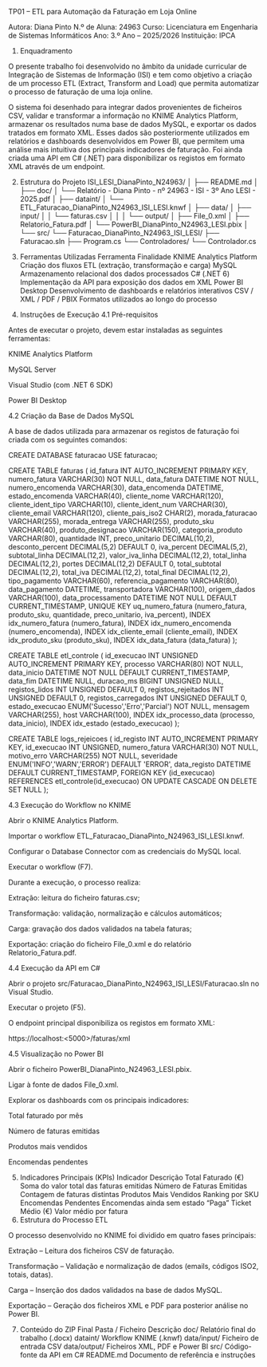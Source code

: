TP01 – ETL para Automação da Faturação em Loja Online

Autora: Diana Pinto
N.º de Aluna: 24963
Curso: Licenciatura em Engenharia de Sistemas Informáticos
Ano: 3.º Ano – 2025/2026
Instituição: IPCA

1. Enquadramento

O presente trabalho foi desenvolvido no âmbito da unidade curricular de Integração de Sistemas de Informação (ISI) e tem como objetivo a criação de um processo ETL (Extract, Transform and Load) que permita automatizar o processo de faturação de uma loja online.

O sistema foi desenhado para integrar dados provenientes de ficheiros CSV, validar e transformar a informação no KNIME Analytics Platform, armazenar os resultados numa base de dados MySQL, e exportar os dados tratados em formato XML.
Esses dados são posteriormente utilizados em relatórios e dashboards desenvolvidos em Power BI, que permitem uma análise mais intuitiva dos principais indicadores de faturação.
Foi ainda criada uma API em C# (.NET) para disponibilizar os registos em formato XML através de um endpoint.

2. Estrutura do Projeto
ISI_LESI_DianaPinto_N24963/
│
├── README.md
│
├── doc/
│   └── Relatório - Diana Pinto - nº 24963 - ISI - 3º Ano LESI - 2025.pdf
│
├── dataint/
│   └── ETL_Faturacao_DianaPinto_N24963_ISI_LESI.knwf
│
├── data/
│   ├── input/
│   │   └── faturas.csv
│   │
│   └── output/
│       ├── File_0.xml
│       ├── Relatorio_Fatura.pdf
│       └── PowerBI_DianaPinto_N24963_LESI.pbix
│
└── src/
    └── Faturacao_DianaPinto_N24963_ISI_LESI/
        ├── Faturacao.sln
        ├── Program.cs
        └── Controladores/
            └── Controlador.cs
       

3. Ferramentas Utilizadas
Ferramenta	Finalidade
KNIME Analytics Platform	Criação dos fluxos ETL (extração, transformação e carga)
MySQL	Armazenamento relacional dos dados processados
C# (.NET 6)	Implementação da API para exposição dos dados em XML
Power BI Desktop	Desenvolvimento de dashboards e relatórios interativos
CSV / XML / PDF / PBIX	Formatos utilizados ao longo do processo
4. Instruções de Execução
4.1 Pré-requisitos

Antes de executar o projeto, devem estar instaladas as seguintes ferramentas:

KNIME Analytics Platform

MySQL Server

Visual Studio (com .NET 6 SDK)

Power BI Desktop

4.2 Criação da Base de Dados MySQL

A base de dados utilizada para armazenar os registos de faturação foi criada com os seguintes comandos:

CREATE DATABASE faturacao
USE faturacao;

CREATE TABLE faturas (
  id_fatura INT AUTO_INCREMENT PRIMARY KEY,
  numero_fatura VARCHAR(30) NOT NULL,
  data_fatura DATETIME NOT NULL,
  numero_encomenda VARCHAR(30),
  data_encomenda DATETIME,
  estado_encomenda VARCHAR(40),
  cliente_nome VARCHAR(120),
  cliente_ident_tipo VARCHAR(10),
  cliente_ident_num VARCHAR(30),
  cliente_email VARCHAR(120),
  cliente_pais_iso2 CHAR(2),
  morada_faturacao VARCHAR(255),
  morada_entrega VARCHAR(255),
  produto_sku VARCHAR(40),
  produto_designacao VARCHAR(150),
  categoria_produto VARCHAR(80),
  quantidade INT,
  preco_unitario DECIMAL(10,2),
  desconto_percent DECIMAL(5,2) DEFAULT 0,
  iva_percent DECIMAL(5,2),
  subtotal_linha DECIMAL(12,2),
  valor_iva_linha DECIMAL(12,2),
  total_linha DECIMAL(12,2),
  portes DECIMAL(12,2) DEFAULT 0,
  total_subtotal DECIMAL(12,2),
  total_iva DECIMAL(12,2),
  total_final DECIMAL(12,2),
  tipo_pagamento VARCHAR(60),
  referencia_pagamento VARCHAR(80),
  data_pagamento DATETIME,
  transportadora VARCHAR(100),
  origem_dados VARCHAR(100),
  data_processamento DATETIME NOT NULL DEFAULT CURRENT_TIMESTAMP,
  UNIQUE KEY uq_numero_fatura (numero_fatura, produto_sku, quantidade, preco_unitario, iva_percent),
  INDEX idx_numero_fatura (numero_fatura),
  INDEX idx_numero_encomenda (numero_encomenda),
  INDEX idx_cliente_email (cliente_email),
  INDEX idx_produto_sku (produto_sku),
  INDEX idx_data_fatura (data_fatura)
);

CREATE TABLE etl_controle (
  id_execucao INT UNSIGNED AUTO_INCREMENT PRIMARY KEY,
  processo VARCHAR(80) NOT NULL,
  data_inicio DATETIME NOT NULL DEFAULT CURRENT_TIMESTAMP,
  data_fim DATETIME NULL,
  duracao_ms BIGINT UNSIGNED NULL,
  registos_lidos INT UNSIGNED DEFAULT 0,
  registos_rejeitados INT UNSIGNED DEFAULT 0,
  registos_carregados INT UNSIGNED DEFAULT 0,
  estado_execucao ENUM('Sucesso','Erro','Parcial') NOT NULL,
  mensagem VARCHAR(255),
  host VARCHAR(100),
  INDEX idx_processo_data (processo, data_inicio),
  INDEX idx_estado (estado_execucao)
);

CREATE TABLE logs_rejeicoes (
  id_registo INT AUTO_INCREMENT PRIMARY KEY,
  id_execucao INT UNSIGNED,
  numero_fatura VARCHAR(30) NOT NULL,
  motivo_erro VARCHAR(255) NOT NULL,
  severidade ENUM('INFO','WARN','ERROR') DEFAULT 'ERROR',
  data_registo DATETIME DEFAULT CURRENT_TIMESTAMP,
  FOREIGN KEY (id_execucao) REFERENCES etl_controle(id_execucao)
    ON UPDATE CASCADE
    ON DELETE SET NULL
);

4.3 Execução do Workflow no KNIME

Abrir o KNIME Analytics Platform.

Importar o workflow ETL_Faturacao_DianaPinto_N24963_ISI_LESI.knwf.

Configurar o Database Connector com as credenciais do MySQL local.

Executar o workflow (F7).

Durante a execução, o processo realiza:

Extração: leitura do ficheiro faturas.csv;

Transformação: validação, normalização e cálculos automáticos;

Carga: gravação dos dados validados na tabela faturas;

Exportação: criação do ficheiro File_0.xml e do relatório Relatorio_Fatura.pdf.

4.4 Execução da API em C#

Abrir o projeto src/Faturacao_DianaPinto_N24963_ISI_LESI/Faturacao.sln no Visual Studio.

Executar o projeto (F5).

O endpoint principal disponibiliza os registos em formato XML:

https://localhost:<5000>/faturas/xml

4.5 Visualização no Power BI

Abrir o ficheiro PowerBI_DianaPinto_N24963_LESI.pbix.

Ligar à fonte de dados File_0.xml.

Explorar os dashboards com os principais indicadores:

Total faturado por mês

Número de faturas emitidas

Produtos mais vendidos

Encomendas pendentes

5. Indicadores Principais (KPIs)
Indicador	Descrição
Total Faturado (€)	Soma do valor total das faturas emitidas
Número de Faturas Emitidas	Contagem de faturas distintas
Produtos Mais Vendidos	Ranking por SKU
Encomendas Pendentes	Encomendas ainda sem estado “Paga”
Ticket Médio (€)	Valor médio por fatura
6. Estrutura do Processo ETL

O processo desenvolvido no KNIME foi dividido em quatro fases principais:

Extração – Leitura dos ficheiros CSV de faturação.

Transformação – Validação e normalização de dados (emails, códigos ISO2, totais, datas).

Carga – Inserção dos dados validados na base de dados MySQL.

Exportação – Geração dos ficheiros XML e PDF para posterior análise no Power BI.

7. Conteúdo do ZIP Final
Pasta / Ficheiro	Descrição
doc/	Relatório final do trabalho (.docx)
dataint/	Workflow KNIME (.knwf)
data/input/	Ficheiro de entrada CSV
data/output/	Ficheiros XML, PDF e Power BI
src/	Código-fonte da API em C#
README.md	Documento de referência e instruções
